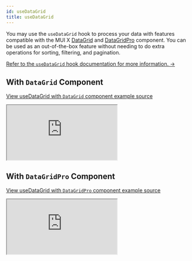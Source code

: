 ```yaml
---
id: useDataGrid
title: useDataGrid
---
```


You may use the `useDataGrid` hook to process your data with features compatible with the MUI X [DataGrid](https://mui.com/x/react-data-grid/) and [DataGridPro](https://mui.com/x/react-data-grid/) component. You can be used as an out-of-the-box feature without needing to do extra operations for sorting, filtering, and pagination.

[Refer to the `useDataGrid` hook documentation for more information. →](/docs/ui-frameworks/mui/hooks/useDataGrid)


## With `DataGrid` Component

[View useDataGrid with `DataGrid` component example source](https://github.com/pankod/refine/tree/mui/examples/table/mui/useDataGrid)

<iframe src="https://codesandbox.io/embed/github/pankod/refine/tree/master/examples/table/mui/useDataGrid?autoresize=1&fontsize=16&theme=dark&view=preview"
    style={{width: "100%", height:"80vh", border: "0px", borderRadius: "8px", overflow:"hidden"}}
    title="refine-use-data-grid-example"
    allow="accelerometer; ambient-light-sensor; camera; encrypted-media; geolocation; gyroscope; hid; microphone; midi; payment; usb; vr; xr-spatial-tracking"
    sandbox="allow-forms allow-modals allow-popups allow-presentation allow-same-origin allow-scripts"
></iframe>

## With `DataGridPro` Component

[View useDataGrid with `DataGridPro` component example source](https://github.com/pankod/refine/tree/mui/examples/table/mui/dataGridPro)

<iframe src="https://codesandbox.io/embed/github/pankod/refine/tree/master/examples/table/mui/dataGridPro?autoresize=1&fontsize=16&theme=dark&view=preview"
    style={{width: "100%", height:"80vh", border: "0px", borderRadius: "8px", overflow:"hidden"}}
    title="refine-use-data-grid-example"
    allow="accelerometer; ambient-light-sensor; camera; encrypted-media; geolocation; gyroscope; hid; microphone; midi; payment; usb; vr; xr-spatial-tracking"
    sandbox="allow-forms allow-modals allow-popups allow-presentation allow-same-origin allow-scripts"
></iframe>
